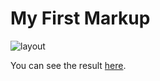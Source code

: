 # My First Markup

![layout](../assets/form.png)

You can see the result [here](https://ariarzer.github.io/test-markup/).
